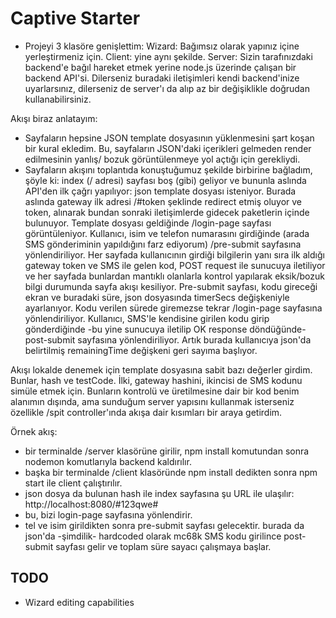 # Captive Starter

- Projeyi 3 klasöre genişlettim:
      Wizard: Bağımsız olarak yapınız içine yerleştirmeniz için.
      Client: yine aynı şekilde.
      Server: Sizin tarafınızdaki backend'e bağıl hareket etmek yerine node.js üzerinde çalışan bir backend API'si.
      Dilerseniz buradaki iletişimleri kendi backend'inize uyarlarsınız, dilerseniz de server'ı da alıp az bir değişiklikle
      doğrudan kullanabilirsiniz.

Akışı biraz anlatayım:
- Sayfaların hepsine JSON template dosyasının yüklenmesini şart koşan bir kural ekledim. Bu, sayfaların JSON'daki
içerikleri gelmeden render edilmesinin yanlış/ bozuk görüntülenmeye yol açtığı için gerekliydi.
- Sayfaların akışını toplantıda konuştuğumuz şekilde birbirine bağladım, şöyle ki:
index (/ adresi) sayfası boş (gibi) geliyor ve bununla aslında API'den ilk çağrı yapılıyor: json template dosyası isteniyor.
Burada aslında gateway ilk adresi /#token şeklinde redirect etmiş oluyor ve token, alınarak bundan sonraki iletişimlerde
gidecek paketlerin içinde bulunuyor.
Template dosyası geldiğinde /login-page sayfası görüntüleniyor. Kullanıcı, isim ve telefon numarasını girdiğinde
(arada SMS gönderiminin yapıldığını farz ediyorum) /pre-submit sayfasına yönlendiriliyor. Her sayfada kullanıcının
girdiği bilgilerin yanı sıra ilk aldığı gateway token ve SMS ile gelen kod, POST request ile sunucuya iletiliyor ve her
sayfada bunlardan mantıklı olanlarla kontrol yapılarak eksik/bozuk bilgi durumunda sayfa akışı kesiliyor.
Pre-submit sayfası, kodu gireceği ekran ve buradaki süre, json dosyasında timerSecs değişkeniyle ayarlanıyor. Kodu
verilen sürede giremezse tekrar /login-page sayfasına yönlendiriliyor.
Kullanıcı, SMS'le kendisine girilen kodu girip gönderdiğinde -bu yine sunucuya iletilip OK response döndüğünde-
post-submit sayfasına yönlendiriliyor. Artık burada kullanıcıya json'da belirtilmiş remainingTime değişkeni geri
sayıma başlıyor.

Akışı lokalde denemek için template dosyasına sabit bazı değerler girdim. Bunlar, hash ve testCode. İlki, gateway hashini,
ikincisi de SMS kodunu simüle etmek için. Bunların kontrolü ve üretilmesine dair bir kod benim alanımın dışında, ama sunduğum
server yapısını kullanmak isterseniz özellikle /spit controller'ında akışa dair kısımları bir araya getirdim.

Örnek akış:
- bir terminalde /server klasörüne girilir, npm install komutundan sonra nodemon komutlarıyla backend kaldırılır.
- başka bir terminalde /client klasöründe npm install dedikten sonra npm start ile client çalıştırılır. 
- json dosya da bulunan hash ile index sayfasına şu URL ile ulaşılır: http://localhost:8080/#123qwe#
- bu, bizi login-page sayfasına yönlendirir.
 - tel ve isim girildikten sonra pre-submit sayfası gelecektir. burada da json'da -şimdilik- hardcoded olarak mc68k SMS kodu
girilince post-submit sayfası gelir ve toplam süre sayacı çalışmaya başlar. 

## TODO
- Wizard editing capabilities
